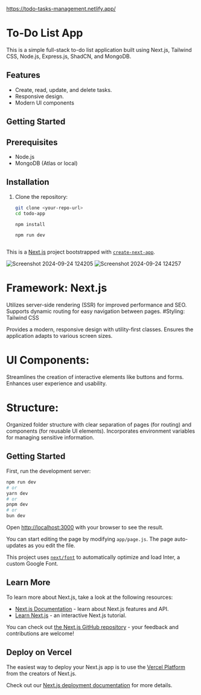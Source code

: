 https://todo-tasks-management.netlify.app/
# To-Do List App

This is a simple full-stack to-do list application built using Next.js, Tailwind CSS, Node.js, Express.js, ShadCN, and MongoDB.

## Features

- Create, read, update, and delete tasks.
- Responsive design.
- Modern UI components 

## Getting Started

## Prerequisites

- Node.js
- MongoDB (Atlas or local)
  
## Installation

1. Clone the repository:
   ```bash
   git clone <your-repo-url>
   cd todo-app

   npm install

   npm run dev



This is a [Next.js](https://nextjs.org/) project bootstrapped with [`create-next-app`](https://github.com/vercel/next.js/tree/canary/packages/create-next-app).

![Screenshot 2024-09-24 124205](https://github.com/user-attachments/assets/fb226785-068a-4990-8eed-0bd47e5be167)
![Screenshot 2024-09-24 124257](https://github.com/user-attachments/assets/a9bf652f-6cac-4df8-b8a5-63eea21a5495)

# Framework: Next.js

Utilizes server-side rendering (SSR) for improved performance and SEO.
Supports dynamic routing for easy navigation between pages.
#Styling: Tailwind CSS

Provides a modern, responsive design with utility-first classes.
Ensures the application adapts to various screen sizes.

# UI Components:

Streamlines the creation of interactive elements like buttons and forms.
Enhances user experience and usability.

# Structure:

Organized folder structure with clear separation of pages (for routing) and components (for reusable UI elements).
Incorporates environment variables for managing sensitive information.

## Getting Started

First, run the development server:

```bash
npm run dev
# or
yarn dev
# or
pnpm dev
# or
bun dev
```

Open [http://localhost:3000](http://localhost:3000) with your browser to see the result.

You can start editing the page by modifying `app/page.js`. The page auto-updates as you edit the file.

This project uses [`next/font`](https://nextjs.org/docs/basic-features/font-optimization) to automatically optimize and load Inter, a custom Google Font.

## Learn More

To learn more about Next.js, take a look at the following resources:

- [Next.js Documentation](https://nextjs.org/docs) - learn about Next.js features and API.
- [Learn Next.js](https://nextjs.org/learn) - an interactive Next.js tutorial.

You can check out [the Next.js GitHub repository](https://github.com/vercel/next.js/) - your feedback and contributions are welcome!

## Deploy on Vercel

The easiest way to deploy your Next.js app is to use the [Vercel Platform](https://vercel.com/new?utm_medium=default-template&filter=next.js&utm_source=create-next-app&utm_campaign=create-next-app-readme) from the creators of Next.js.

Check out our [Next.js deployment documentation](https://nextjs.org/docs/deployment) for more details.
